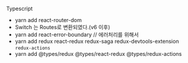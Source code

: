 Typescript 
- yarn add react-router-dom
- Switch 는 Routes로 변환되였다.(v6 이후)
- yarn add react-error-boundary // 에러처리를 위해서
- yarn add redux react-redux redux-saga redux-devtools-extension `redux-actions`
-  yarn add @types/redux @types/react-redux @types/redux-actions